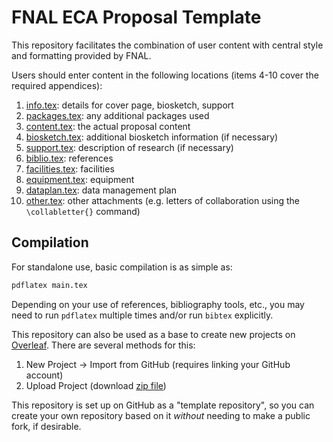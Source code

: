 # FNAL ECA Proposal Template

This repository facilitates the combination of user content with central style and formatting provided by FNAL.

Users should enter content in the following locations (items 4-10 cover the required appendices):
1. [info.tex](./info.tex): details for cover page, biosketch, support
2. [packages.tex](./packages.tex): any additional packages used
3. [content.tex](./content.tex): the actual proposal content
4. [biosketch.tex](./biosketch.tex): additional biosketch information (if necessary)
5. [support.tex](./support.tex): description of research (if necessary)
6. [biblio.tex](./biblio.tex): references
7. [facilities.tex](./facilities.tex): facilities
8. [equipment.tex](./equipment.tex): equipment
9. [dataplan.tex](./dataplan.tex): data management plan
10. [other.tex](./other.tex): other attachments (e.g. letters of collaboration using the `\collabletter{}` command)

## Compilation

For standalone use, basic compilation is as simple as:
```bash
pdflatex main.tex
```

Depending on your use of references, bibliography tools, etc., you may need to run `pdflatex` multiple times and/or run `bibtex` explicitly.

This repository can also be used as a base to create new projects on [Overleaf](https://overleaf.com).
There are several methods for this:
1. New Project -> Import from GitHub (requires linking your GitHub account)
2. Upload Project (download [zip file](https://github.com/kpedro88/FNAL_ECA_Proposal_Template/archive/refs/heads/main.zip))

This repository is set up on GitHub as a "template repository", so you can create your own repository based on it *without* needing to make a public fork, if desirable.
